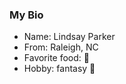 ### My Bio ###

* Name: Lindsay Parker
* From: Raleigh, NC
* Favorite food: :watermelon:
* Hobby: fantasy :football:
